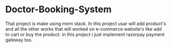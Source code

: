# Doctor-Booking-System
That project is make using mern stack. In this project usar will add product's and all the other works that will worked on e-commerce website's like add to cart or buy the product. in this project i just implement razorpay payment gateway too.
